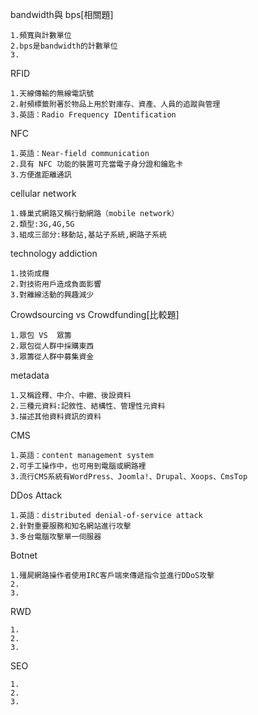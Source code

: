 bandwidth與 bps[相關題]
```
1.頻寬與計數單位
2.bps是bandwidth的計數單位
3.
``````````
RFID
```
1.天線傳輸的無線電訊號
2.射頻標籤附著於物品上用於對庫存、資產、人員的追蹤與管理
3.英語：Radio Frequency IDentification
``````````
NFC
````
1.英語：Near-field communication
2.具有 NFC 功能的裝置可充當電子身分證和鑰匙卡
3.方便進距離通訊
``````````
cellular network
```
1.蜂巢式網路又稱行動網路（mobile network）
2.類型:3G,4G,5G
3.組成三部分:移動站,基站子系統,網路子系統
``````````
technology addiction
````
1.技術成癮
2.對技術用戶造成負面影響
3.對離線活動的興趣減少
``````````
Crowdsourcing vs Crowdfunding[比較題]
```
1.眾包 VS  眾籌
2.眾包從人群中採購東西
3.眾籌從人群中募集資金
``````````
metadata
```
1.又稱詮釋、中介、中繼、後設資料
2.三種元資料:記敘性、結構性、管理性元資料
3.描述其他資料資訊的資料
``````````
CMS
```
1.英語：content management system
2.可手工操作中，也可用到電腦或網路裡
3.流行CMS系統有WordPress、Joomla!、Drupal、Xoops、CmsTop
``````````
DDos Attack
```
1.英語：distributed denial-of-service attack
2.針對重要服務和知名網站進行攻擊
3.多台電腦攻擊單一伺服器
``````````
Botnet
```
1.殭屍網路操作者使用IRC客戶端來傳遞指令並進行DDoS攻擊
2.
3.
``````````
RWD
```
1.
2.
3.
``````````
SEO
```
1.
2.
3.
``````````
